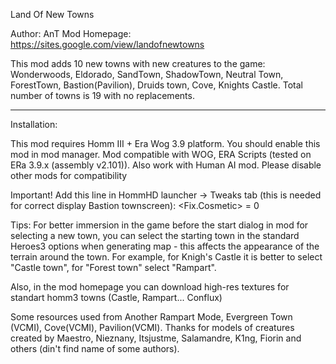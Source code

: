 Land Of New Towns

Author:   	AnT
Mod Homepage:	https://sites.google.com/view/landofnewtowns

This mod adds 10 new towns with new creatures to the game:  Wonderwoods, Eldorado, SandTown, ShadowTown, Neutral Town, ForestTown, Bastion(Pavilion), Druids town, Cove, Knights Castle. Total number of towns is 19 with no replacements.

-------------------------------
Installation:

This mod requires Homm III + Era Wog 3.9 platform.    You should enable this mod in mod manager. Mod compatible with WOG, ERA Scripts (tested on ERa 3.9.x (assembly v2.101)). Also work with Human AI mod.   Please disable other mods for compatibility

Important! Add this line in HommHD launcher -> Tweaks tab  (this is needed for correct display  Bastion townscreen):
<Fix.Cosmetic> = 0 




Tips:
For better immersion in the game before the start dialog in mod for selecting a new town, you can select the starting town in the standard Heroes3 options when generating map - this affects the appearance of the terrain around the town. For example, for Knigh's Castle it is better to select "Castle town", for "Forest town" select "Rampart".

Also, in the mod homepage you can download high-res textures for standart homm3 towns (Castle, Rampart... Conflux)


Some resources used from Another Rampart Mode, Evergreen Town (VCMI), Cove(VCMI), Pavilion(VCMI). Thanks for models of creatures created by Maestro, Nieznany, Itsjustme, Salamandre, K1ng, Fiorin and others (din't find name of some authors).